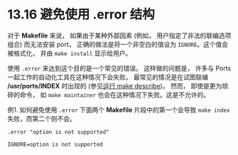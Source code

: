 # 13.16 避免使用 .error 结构

对于 **Makefile** 来说， 如果由于某种外部因素 (例如， 用户指定了非法的联编选项组合) 而无法安装 port， 正确的做法是将一个非空白的值设为 `IGNORE`。这个值会被格式化， 并由 `make install` 显示给用户。

使用 `.error` 来达到这个目的是一个常见的错误。
这样做的问题是， 许多与 Ports 一起工作的自动化工具在这种情况下会失败。
最常见的情况是在试图联编 **/usr/ports/INDEX** 时出现的 (参见[运行 make describe](https://docs.freebsd.org/en/books/porters-handbook/testing/index.html#make-describe))。
然而， 即使是更为琐碎的命令， 如 `make maintainer` 也会在这种情况下失败。这是不允许的。

例1. 如何避免使用 `.error`
下面两个 **Makefile** 片段中的第一个会导致 `make index` 失败，而第二个则不会。

```shell-sessionl
.error "option is not supported"
```

```shell-sessionl
IGNORE=option is not supported
```

